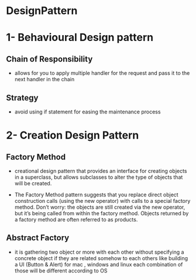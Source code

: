 # DesignPattern


# 1- Behavioural Design pattern

## Chain of Responsibility

 - allows for you to apply multiple handler for the request and pass it to the next handler in the chain  


## Strategy 

 - avoid using if statement for easing the maintenance process


# 2- Creation Design Pattern

## Factory Method

- creational design pattern that provides an interface for creating 
objects in a superclass, but allows subclasses to alter the type
of objects that will be created.


- The Factory Method pattern suggests that you replace direct object construction
calls (using the new operator) with calls to a special factory method. 
Don’t worry: the objects are still created via the new operator, but it’s being called from within the factory method. Objects returned by a factory method are often referred to as products.


## Abstract Factory

- it is gathering two object or more with each other without specifying a concrete object if they are related somehow to each others like building a
UI (Button & Alert) for mac , windows and linux each combination of those will be different according to OS

